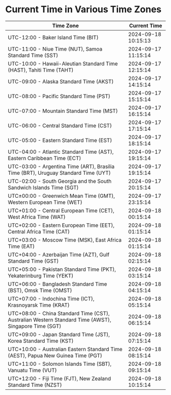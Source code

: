 # Current Time in Various Time Zones

| Time Zone | Current Time |
|-----------|--------------|
| UTC-12:00 - Baker Island Time (BIT) | 2024-09-18 10:15:13 |
| UTC-11:00 - Niue Time (NUT), Samoa Standard Time (SST) | 2024-09-17 11:15:14 |
| UTC-10:00 - Hawaii-Aleutian Standard Time (HAST), Tahiti Time (TAHT) | 2024-09-17 12:15:14 |
| UTC-09:00 - Alaska Standard Time (AKST) | 2024-09-17 14:15:14 |
| UTC-08:00 - Pacific Standard Time (PST) | 2024-09-17 15:15:14 |
| UTC-07:00 - Mountain Standard Time (MST) | 2024-09-17 16:15:14 |
| UTC-06:00 - Central Standard Time (CST) | 2024-09-17 17:15:14 |
| UTC-05:00 - Eastern Standard Time (EST) | 2024-09-17 18:15:14 |
| UTC-04:00 - Atlantic Standard Time (AST), Eastern Caribbean Time (ECT) | 2024-09-17 19:15:14 |
| UTC-03:00 - Argentina Time (ART), Brasília Time (BRT), Uruguay Standard Time (UYT) | 2024-09-17 19:15:14 |
| UTC-02:00 - South Georgia and the South Sandwich Islands Time (SGT) | 2024-09-17 20:15:14 |
| UTC±00:00 - Greenwich Mean Time (GMT), Western European Time (WET) | 2024-09-17 23:15:14 |
| UTC+01:00 - Central European Time (CET), West Africa Time (WAT) | 2024-09-18 00:15:14 |
| UTC+02:00 - Eastern European Time (EET), Central Africa Time (CAT) | 2024-09-18 01:15:14 |
| UTC+03:00 - Moscow Time (MSK), East Africa Time (EAT) | 2024-09-18 01:15:14 |
| UTC+04:00 - Azerbaijan Time (AZT), Gulf Standard Time (GST) | 2024-09-18 02:15:14 |
| UTC+05:00 - Pakistan Standard Time (PKT), Yekaterinburg Time (YEKT) | 2024-09-18 03:15:14 |
| UTC+06:00 - Bangladesh Standard Time (BST), Omsk Time (OMST) | 2024-09-18 04:15:14 |
| UTC+07:00 - Indochina Time (ICT), Krasnoyarsk Time (KRAT) | 2024-09-18 05:15:14 |
| UTC+08:00 - China Standard Time (CST), Australian Western Standard Time (AWST), Singapore Time (SGT) | 2024-09-18 06:15:14 |
| UTC+09:00 - Japan Standard Time (JST), Korea Standard Time (KST) | 2024-09-18 07:15:14 |
| UTC+10:00 - Australian Eastern Standard Time (AEST), Papua New Guinea Time (PGT) | 2024-09-18 08:15:14 |
| UTC+11:00 - Solomon Islands Time (SBT), Vanuatu Time (VUT) | 2024-09-18 09:15:14 |
| UTC+12:00 - Fiji Time (FJT), New Zealand Standard Time (NZST) | 2024-09-18 10:15:14 |
